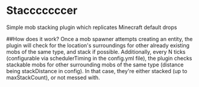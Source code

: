 # Stacccccccer
Simple mob stacking plugin which replicates Minecraft default drops 

##How does it work?
Once a mob spawner attempts creating an entity, the plugin will check for the location's surroundings for other already existing mobs of the same type, and stack if possible.
Additionally, every N ticks (configurable via schedulerTiming in the config.yml file), the plugin checks stackable mobs for other surrounding mobs of the same type (distance being stackDistance in config). In that case, they're either stacked (up to maxStackCount), or not messed with.
